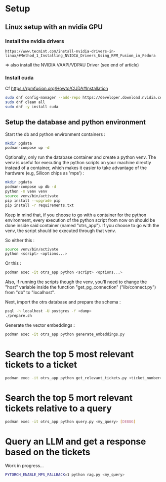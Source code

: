 # Setup

## Linux setup with an nvidia GPU
### Install the nvidia drivers

~~~
https://www.tecmint.com/install-nvidia-drivers-in-linux/#Method_1_Installing_NVIDIA_Drivers_Using_RPM_Fusion_in_Fedora
~~~
=> also install the NVIDIA VAAPI/VDPAU Driver (see end of article)


### Install cuda

Cf https://rpmfusion.org/Howto/CUDA#Installation

~~~bash
sudo dnf config-manager --add-repo https://developer.download.nvidia.com/compute/cuda/repos/fedora39/x86_64/cuda-fedora39.repo
sudo dnf clean all
sudo dnf -y install cuda
~~~


## Setup the database and python environment

Start the db and python environment containers :

~~~bash
mkdir pgdata
podman-compose up -d
~~~

Optionally, only run the database container and create a python venv.
The venv is useful for executing the python scripts on your machine
directly instead of a container, which makes it easier to take
advantage of the hardware (e.g, Silicon chips as 'mps') :

~~~bash
mkdir pgdata
podman-compose up db -d
python -m venv venv
source venv/bin/activate
pip install --upgrade pip
pip install -r requirements.txt
~~~

Keep in mind that, if you choose to go with a container for the python environment,
every execution of the python script from now on should be done inside said container (named
"otrs_app"). If you choose to go with the venv, the script should be executed through that venv.

So either this :

~~~bash
source venv/bin/activate
python <script> <options...>
~~~

Or this :

~~~bash
podman exec -it otrs_app python <script> <options...>
~~~

Also, if running the scripts though the venv, you'll need to change the "host" variable
inside the function "get_pg_connection" ("lib/connect.py") from "db" to "localhost".

Next, import the otrs database and prepare the schema :

~~~bash
psql -h localhost -U postgres -f <dump>
./prepare.sh
~~~

Generate the vector embeddings :

~~~bash
podman exec -it otrs_app python generate_embeddings.py
~~~


# Search the top 5 most relevant tickets to a ticket

~~~bash
podman exec -it otrs_app python get_relevant_tickets.py <ticket_number> [DEBUG]
~~~


# Search the top 5 mort relevant tickets relative to a query

~~~bash
podman exec -it otrs_app python query.py <my_query> [DEBUG]
~~~


# Query an LLM and get a response based on the tickets

Work in progress...

~~~bash
PYTORCH_ENABLE_MPS_FALLBACK=1 python rag.py <my_query>
~~~



~~~bash
~~~
